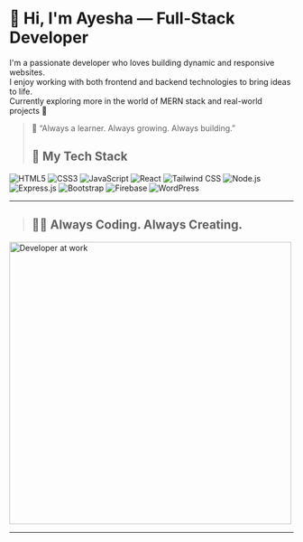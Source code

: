 # 👋 Hi, I'm Ayesha — Full-Stack Developer



I'm a passionate developer who loves building dynamic and responsive websites.  
I enjoy working with both frontend and backend technologies to bring ideas to life.  
Currently exploring more in the world of MERN stack and real-world projects 🚀

> 🌱 “Always a learner. Always growing. Always building.”
>
> ## 🔧 My Tech Stack

![HTML5](https://img.shields.io/badge/HTML5-E34F26?style=for-the-badge&logo=html5&logoColor=white)
![CSS3](https://img.shields.io/badge/CSS3-1572B6?style=for-the-badge&logo=css3&logoColor=white)
![JavaScript](https://img.shields.io/badge/JavaScript-F7DF1E?style=for-the-badge&logo=javascript&logoColor=black)
![React](https://img.shields.io/badge/React-20232A?style=for-the-badge&logo=react&logoColor=61DAFB)
![Tailwind CSS](https://img.shields.io/badge/TailwindCSS-06B6D4?style=for-the-badge&logo=tailwind-css&logoColor=white)
![Node.js](https://img.shields.io/badge/Node.js-339933?style=for-the-badge&logo=nodedotjs&logoColor=white)
![Express.js](https://img.shields.io/badge/Express.js-000000?style=for-the-badge&logo=express&logoColor=white)
![Bootstrap](https://img.shields.io/badge/Bootstrap-7952B3?style=for-the-badge&logo=bootstrap&logoColor=white)
![Firebase](https://img.shields.io/badge/Firebase-FFCA28?style=for-the-badge&logo=firebase&logoColor=black)
![WordPress](https://img.shields.io/badge/WordPress-21759B?style=for-the-badge&logo=wordpress&logoColor=white)

---

>
> ## 👩‍💻 Always Coding. Always Creating.

<img src="https://encrypted-tbn0.gstatic.com/images?q=tbn:ANd9GcR51YqOBYYpsvWC89D87s_QVbvZ43Yg8P-t0w&s" width="500" alt="Developer at work" />




---


